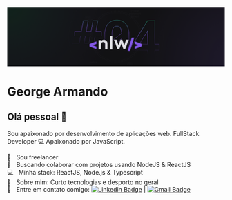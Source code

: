 <img width="auto" src="https://github.com/georgearmando/georgearmando/blob/master/banner-NLW04.png">


# George Armando

## Olá pessoal 👋
Sou apaixonado por desenvolvimento de aplicações web.
FullStack Developer :computer:
Apaixonado por JavaScript.

 :rocket:  &nbsp; Sou freelancer
 <br/> :purple_heart: &nbsp; Buscando colaborar com projetos usando NodeJS & ReactJS
 <br/> :computer: &nbsp; Minha stack: ReactJS, Node.js & Typescript
 <br/> 💬  &nbsp; Sobre mim: Curto tecnologias e desporto no geral
 <br/> :email: &nbsp; Entre em contato comigo: [![Linkedin Badge](https://img.shields.io/badge/-GeorgeArmando-blue?style=flat-square&logo=Linkedin&logoColor=white&link=https://www.linkedin.com/in/georgearmando/)](https://www.linkedin.com/in/georgearmando/) 
| 
[![Gmail Badge](https://img.shields.io/badge/-georgearmando54@gmail.com-c14438?style=flat-square&logo=Gmail&logoColor=white&link=mailto:georgearmando54@gmail.com)](mailto:georgearmando54@gmail.com)
